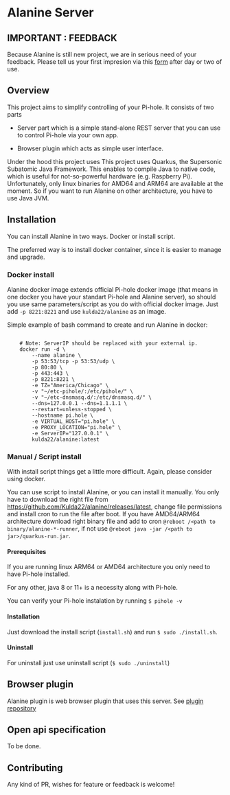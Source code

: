 # Alanine Server

## IMPORTANT : FEEDBACK

Because Alanine is still new project,  we are in serious need of your feedback. Please tell us your first impresion via this [form](https://forms.gle/AU2TKsVE4DVNAxHh6) after day or two of use.   

## Overview

This project aims to simplify controlling of your Pi-hole. It consists of two parts 
- Server part which is a simple stand-alone REST server that you can use to control Pi-hole via your own app.
 
- Browser plugin which acts as simple user interface.

Under the hood this project uses This project uses Quarkus, the Supersonic Subatomic Java Framework. This enables to compile Java to native code, which is useful for not-so-powerful hardware (e.g. Raspberry Pi). Unfortunately, only linux binaries for AMD64 and ARM64 are available at the moment. So if you want to run Alanine on other architecture, you have to use Java JVM.  


## Installation

You can install Alanine in two ways. Docker or install script.

The preferred way is to install docker container, since it is easier to manage and upgrade.

### Docker install

Alanine docker image extends official Pi-hole docker image (that means in one docker you have your standart Pi-hole and Alanine server), so should you use same parameters/script as you do with official docker image. Just add `-p 8221:8221` and use `kulda22/alanine` as an image.

Simple example of bash command to create and run Alanine in docker:

```shell script

    # Note: ServerIP should be replaced with your external ip.
    docker run -d \
        --name alanine \
        -p 53:53/tcp -p 53:53/udp \
        -p 80:80 \
        -p 443:443 \
        -p 8221:8221 \
        -e TZ="America/Chicago" \
        -v "~/etc-pihole/:/etc/pihole/" \
        -v "~/etc-dnsmasq.d/:/etc/dnsmasq.d/" \
        --dns=127.0.0.1 --dns=1.1.1.1 \
        --restart=unless-stopped \
        --hostname pi.hole \
        -e VIRTUAL_HOST="pi.hole" \
        -e PROXY_LOCATION="pi.hole" \
        -e ServerIP="127.0.0.1" \
        kulda22/alanine:latest
```

### Manual / Script install

With install script things get a little more difficult. Again, please consider using docker.

You can use script to install Alanine, or you can install it manually. You only have to download the right file from https://github.com/Kulda22/alanine/releases/latest, change file permissions and install cron to run the file after boot. If you have AMD64/ARM64 architecture download right binary file and add to cron `@reboot /<path to binary/alanine-*-runner`, if not use `@reboot java -jar /<path to jar>/quarkus-run.jar`.



#### Prerequisites 


If you are running linux ARM64 or AMD64 architecture you only need to have Pi-hole installed.

For any other, java 8 or 11+ is a necessity along with Pi-hole.

You can verify your Pi-hole instalation by running `$ pihole -v`

#### Installation

Just download the install script (`install.sh`) and run `$ sudo ./install.sh`.
#### Uninstall 

For uninstall just use uninstall script (`$ sudo ./uninstall`)


## Browser plugin 
Alanine plugin is web browser plugin that uses this server. 
See [plugin repository](https://github.com/Kulda22/alanine-plugin)

## Open api specification
To be done. 


## Contributing

Any kind of PR, wishes for feature or feedback is welcome!


